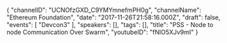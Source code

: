{
    "channelID": "UCNOfzGXD_C9YMYmnefmPH0g",
    "channelName": "Ethereum Foundation",
    "date": "2017-11-26T21:58:16.000Z",
    "draft": false,
    "events": [
        "Devcon3"
    ],
    "speakers": [],
    "tags": [],
    "title": "PSS  -  Node to node Communication Over Swarm",
    "youtubeID": "fNlO5XJv9mI"
}